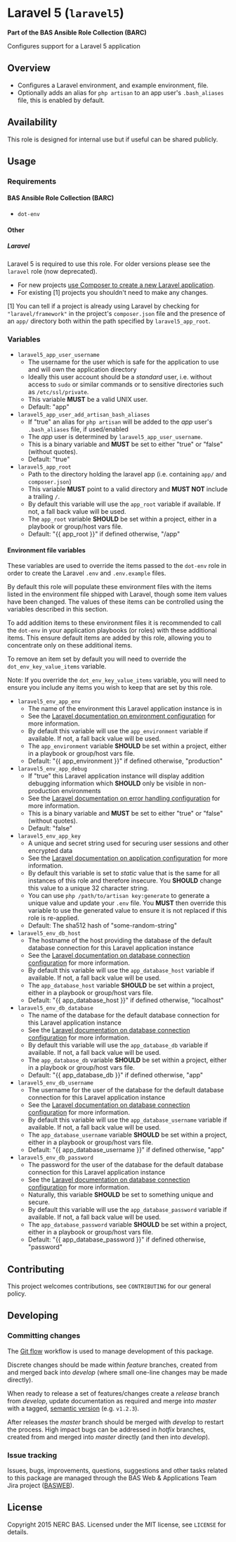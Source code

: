 # Laravel 5 (`laravel5`)

**Part of the BAS Ansible Role Collection (BARC)**

Configures support for a Laravel 5 application

## Overview

* Configures a Laravel environment, and example environment, file.
* Optionally adds an alias for `php artisan` to an app user's `.bash_aliases` file, this is enabled by default.

## Availability

This role is designed for internal use but if useful can be shared publicly.

## Usage

### Requirements

#### BAS Ansible Role Collection (BARC)

* `dot-env`

#### Other

##### Laravel

Laravel 5 is required to use this role. For older versions please see the `laravel` role (now deprecated).

* For new projects [use Composer to create a new Laravel application](http://laravel.com/docs/5.0/installation).
* For existing [1] projects you shouldn't need to make any changes.

[1] You can tell if a project is already using Laravel by checking for `"laravel/framework"` in the project's `composer.json` file and the presence of an `app/` directory both within the path specified by `laravel5_app_root`.

### Variables

* `laravel5_app_user_username`
    * The username for the user which is safe for the application to use and will own the application directory
    * Ideally this user account should be a *standard* user, i.e. without access to `sudo` or similar commands or to sensitive directories such as `/etc/ssl/private`.
    * This variable **MUST** be a valid UNIX user.
    * Default: "app"
* `laravel5_app_user_add_artisan_bash_aliases`
    * If "true" an alias for `php artisan` will be added to the *app* user's `.bash_aliases` file, if used/enabled
    * The *app* user is determined by `laravel5_app_user_username`.
    * This is a binary variable and **MUST** be set to either "true" or "false" (without quotes).
    * Default: "true"
* `laravel5_app_root`
    * Path to the directory holding the laravel app (i.e. containing `app/` and `composer.json`)
    * This variable **MUST** point to a valid directory and **MUST NOT** include a trailing `/`.
    * By default this variable will use the `app_root` variable if available. If not, a fall back value will be used.
    * The `app_root` variable **SHOULD** be set within a project, either in a playbook or group/host vars file.
    * Default: "{{ app_root }}" if defined otherwise, "/app"

#### Environment file variables

These variables are used to override the items passed to the `dot-env` role in order to create the Laravel `.env` and `.env.example` files.

By default this role will populate these environment files with the items listed in the environment file shipped with Laravel, though some item values have been changed. The values of these items can be controlled using the variables described in this section. 

To add addition items to these environment files it is recommended to call the `dot-env` in your application playbooks (or roles) with these additional items. This ensure default items are added by this role, allowing you to concentrate only on these additional items.

To remove an item set by default you will need to override the `dot_env_key_value_items` variable.

Note: If you override the `dot_env_key_value_items` variable, you will need to ensure you include any items you wish to keep that are set by this role.

* `laravel5_env_app_env`
    * The name of the environment this Laravel application instance is in
    * See the [Laravel documentation on environment configuration](http://laravel.com/docs/5.0/configuration#environment-configuration) for more information.
    * By default this variable will use the `app_environment` variable if available. If not, a fall back value will be used.
    * The `app_environment` variable **SHOULD** be set within a project, either in a playbook or group/host vars file.
    * Default: "{{ app_environment }}" if defined otherwise, "production"
* `laravel5_env_app_debug`
    * If "true" this Laravel application instance will display addition debugging information which **SHOULD** only be visible in non-production environments
    * See the [Laravel documentation on error handling configuration](http://laravel.com/docs/5.0/errors#configuration) for more information.
    * This is a binary variable and **MUST** be set to either "true" or "false" (without quotes).
    * Default: "false"
* `laravel5_env_app_key`
    * A unique and secret string used for securing user sessions and other encrypted data
    * See the [Laravel documentation on application configuration](http://laravel.com/docs/master#configuration) for more information.
    * By default this variable is set to *static* value that is the same for all instances of this role and therefore insecure. You **SHOULD** change this value to a unique 32 character string.
    * You can use `php /path/to/artisan key:generate` to generate a unique value and update your `.env` file. You **MUST** then override this variable to use the generated value to ensure it is not replaced if this role is re-applied.
    * Default: The sha512 hash of "some-random-string"
* `laravel5_env_db_host`
    * The hostname of the host providing the database of the default database connection for this Laravel application instance
    * See the [Laravel documentation on database connection configuration](http://laravel.com/docs/master/database) for more information.
    * By default this variable will use the `app_database_host` variable if available. If not, a fall back value will be used.
    * The `app_database_host` variable **SHOULD** be set within a project, either in a playbook or group/host vars file.
    * Default: "{{ app_database_host }}" if defined otherwise, "localhost"
* `laravel5_env_db_database`
    * The name of the database for the default database connection for this Laravel application instance
    * See the [Laravel documentation on database connection configuration](http://laravel.com/docs/master/database) for more information.
    * By default this variable will use the `app_database_db` variable if available. If not, a fall back value will be used.
    * The `app_database_db` variable **SHOULD** be set within a project, either in a playbook or group/host vars file.
    * Default: "{{ app_database_db }}" if defined otherwise, "app"
* `laravel5_env_db_username`
    * The username for the user of the database for the default database connection for this Laravel application instance
    * See the [Laravel documentation on database connection configuration](http://laravel.com/docs/master/database) for more information.
    * By default this variable will use the `app_database_username` variable if available. If not, a fall back value will be used.
    * The `app_database_username` variable **SHOULD** be set within a project, either in a playbook or group/host vars file.
    * Default: "{{ app_database_username }}" if defined otherwise, "app"
* `laravel5_env_db_password`
    * The password for the user of the database for the default database connection for this Laravel application instance
    * See the [Laravel documentation on database connection configuration](http://laravel.com/docs/master/database) for more information.
    * Naturally, this variable **SHOULD** be set to something unique and secure.
    * By default this variable will use the `app_database_password` variable if available. If not, a fall back value will be used.
    * The `app_database_password` variable **SHOULD** be set within a project, either in a playbook or group/host vars file.
    * Default: "{{ app_database_password }}" if defined otherwise, "password"

## Contributing

This project welcomes contributions, see `CONTRIBUTING` for our general policy.

## Developing

### Committing changes

The [Git flow](https://www.atlassian.com/git/tutorials/comparing-workflows/gitflow-workflow/) workflow is used to manage development of this package.

Discrete changes should be made within *feature* branches, created from and merged back into *develop* (where small one-line changes may be made directly).

When ready to release a set of features/changes create a *release* branch from *develop*, update documentation as required and merge into *master* with a tagged, [semantic version](http://semver.org/) (e.g. `v1.2.3`).

After releases the *master* branch should be merged with *develop* to restart the process. High impact bugs can be addressed in *hotfix* branches, created from and merged into *master* directly (and then into *develop*).

### Issue tracking

Issues, bugs, improvements, questions, suggestions and other tasks related to this package are managed through the BAS Web & Applications Team Jira project ([BASWEB](https://jira.ceh.ac.uk/browse/BASWEB)).

## License

Copyright 2015 NERC BAS. Licensed under the MIT license, see `LICENSE` for details.
